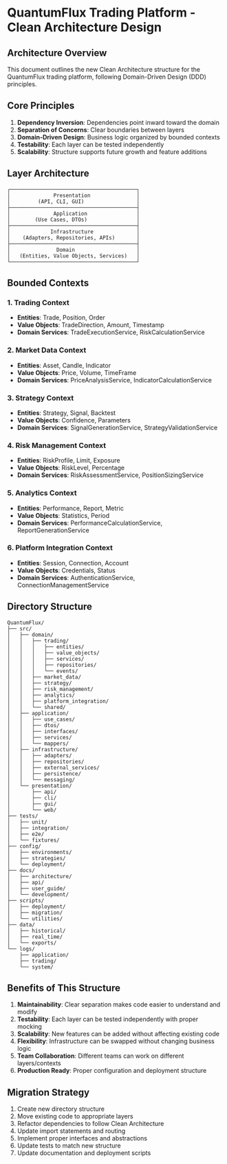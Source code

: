 # QuantumFlux Trading Platform - Clean Architecture Design

## Architecture Overview

This document outlines the new Clean Architecture structure for the QuantumFlux trading platform, following Domain-Driven Design (DDD) principles.

## Core Principles

1. **Dependency Inversion**: Dependencies point inward toward the domain
2. **Separation of Concerns**: Clear boundaries between layers
3. **Domain-Driven Design**: Business logic organized by bounded contexts
4. **Testability**: Each layer can be tested independently
5. **Scalability**: Structure supports future growth and feature additions

## Layer Architecture

```
┌─────────────────────────────────────────┐
│              Presentation               │
│         (API, CLI, GUI)                 │
├─────────────────────────────────────────┤
│              Application                │
│        (Use Cases, DTOs)                │
├─────────────────────────────────────────┤
│             Infrastructure              │
│    (Adapters, Repositories, APIs)       │
├─────────────────────────────────────────┤
│               Domain                    │
│   (Entities, Value Objects, Services)   │
└─────────────────────────────────────────┘
```

## Bounded Contexts

### 1. Trading Context
- **Entities**: Trade, Position, Order
- **Value Objects**: TradeDirection, Amount, Timestamp
- **Domain Services**: TradeExecutionService, RiskCalculationService

### 2. Market Data Context
- **Entities**: Asset, Candle, Indicator
- **Value Objects**: Price, Volume, TimeFrame
- **Domain Services**: PriceAnalysisService, IndicatorCalculationService

### 3. Strategy Context
- **Entities**: Strategy, Signal, Backtest
- **Value Objects**: Confidence, Parameters
- **Domain Services**: SignalGenerationService, StrategyValidationService

### 4. Risk Management Context
- **Entities**: RiskProfile, Limit, Exposure
- **Value Objects**: RiskLevel, Percentage
- **Domain Services**: RiskAssessmentService, PositionSizingService

### 5. Analytics Context
- **Entities**: Performance, Report, Metric
- **Value Objects**: Statistics, Period
- **Domain Services**: PerformanceCalculationService, ReportGenerationService

### 6. Platform Integration Context
- **Entities**: Session, Connection, Account
- **Value Objects**: Credentials, Status
- **Domain Services**: AuthenticationService, ConnectionManagementService

## Directory Structure

```
QuantumFlux/
├── src/
│   ├── domain/
│   │   ├── trading/
│   │   │   ├── entities/
│   │   │   ├── value_objects/
│   │   │   ├── services/
│   │   │   ├── repositories/
│   │   │   └── events/
│   │   ├── market_data/
│   │   ├── strategy/
│   │   ├── risk_management/
│   │   ├── analytics/
│   │   ├── platform_integration/
│   │   └── shared/
│   ├── application/
│   │   ├── use_cases/
│   │   ├── dtos/
│   │   ├── interfaces/
│   │   ├── services/
│   │   └── mappers/
│   ├── infrastructure/
│   │   ├── adapters/
│   │   ├── repositories/
│   │   ├── external_services/
│   │   ├── persistence/
│   │   └── messaging/
│   └── presentation/
│       ├── api/
│       ├── cli/
│       ├── gui/
│       └── web/
├── tests/
│   ├── unit/
│   ├── integration/
│   ├── e2e/
│   └── fixtures/
├── config/
│   ├── environments/
│   ├── strategies/
│   └── deployment/
├── docs/
│   ├── architecture/
│   ├── api/
│   ├── user_guide/
│   └── development/
├── scripts/
│   ├── deployment/
│   ├── migration/
│   └── utilities/
├── data/
│   ├── historical/
│   ├── real_time/
│   └── exports/
└── logs/
    ├── application/
    ├── trading/
    └── system/
```

## Benefits of This Structure

1. **Maintainability**: Clear separation makes code easier to understand and modify
2. **Testability**: Each layer can be tested independently with proper mocking
3. **Scalability**: New features can be added without affecting existing code
4. **Flexibility**: Infrastructure can be swapped without changing business logic
5. **Team Collaboration**: Different teams can work on different layers/contexts
6. **Production Ready**: Proper configuration and deployment structure

## Migration Strategy

1. Create new directory structure
2. Move existing code to appropriate layers
3. Refactor dependencies to follow Clean Architecture
4. Update import statements and routing
5. Implement proper interfaces and abstractions
6. Update tests to match new structure
7. Update documentation and deployment scripts